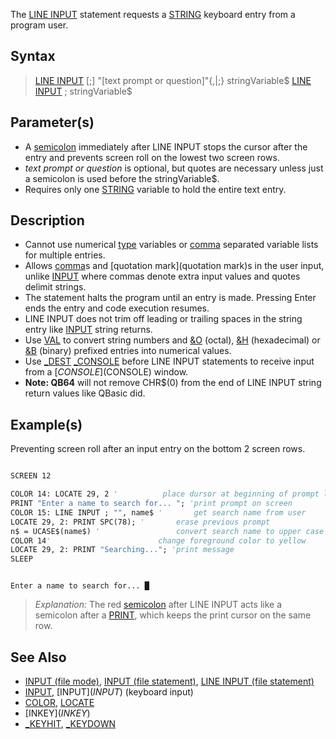 The [LINE INPUT](LINE-INPUT) statement requests a [STRING](STRING) keyboard entry from a program user.

## Syntax

>  [LINE INPUT](LINE-INPUT) [;] "[text prompt or question]"{,|;} stringVariable$
>  [LINE INPUT](LINE-INPUT) ; stringVariable$


## Parameter(s)

* A [semicolon](semicolon) immediately after LINE INPUT stops the cursor after the entry and prevents screen roll on the lowest two screen rows.
* *text prompt or question* is optional, but quotes are necessary unless just a semicolon is used before the stringVariable$.
* Requires only one [STRING](STRING) variable to hold the entire text entry.

## Description

* Cannot use numerical [type](type) variables or [comma](comma) separated variable lists for multiple entries.
* Allows [comma](comma)s and [quotation mark](quotation mark)s in the user input, unlike [INPUT](INPUT) where commas denote extra input values and quotes delimit strings. 
* The statement halts the program until an entry is made. Pressing Enter ends the entry and code execution resumes.
* LINE INPUT does not trim off leading or trailing spaces in the string entry like [INPUT](INPUT) string returns.
* Use [VAL](VAL) to convert string numbers and [&O](&O) (octal), [&H](&H) (hexadecimal) or [&B](&B) (binary) prefixed entries into numerical values. 
* Use [_DEST](_DEST) [_CONSOLE](_CONSOLE) before LINE INPUT statements to receive input from a [$CONSOLE]($CONSOLE) window.
* **Note: QB64** will not remove CHR$(0) from the end of LINE INPUT string return values like QBasic did.

## Example(s)

Preventing screen roll after an input entry on the bottom 2 screen rows. 

```vb

SCREEN 12

COLOR 14: LOCATE 29, 2 '          place dursor at beginning of prompt liine
PRINT "Enter a name to search for... "; 'print prompt on screen
COLOR 15: LINE INPUT ; "", name$ '       get search name from user
LOCATE 29, 2: PRINT SPC(78); '       erase previous prompt
n$ = UCASE$(name$) '                 convert search name to upper case
COLOR 14'                        change foreground color to yellow
LOCATE 29, 2: PRINT "Searching..."; 'print message
SLEEP 

```

```text

Enter a name to search for... █

```

> *Explanation:* The red [semicolon](semicolon) after LINE INPUT acts like a semicolon after a [PRINT](PRINT), which keeps the print cursor on the same row.

## See Also
 
* [INPUT (file mode)](INPUT-(file-mode)), [INPUT (file statement)](INPUT-(file-statement)), [LINE INPUT (file statement)](LINE-INPUT-(file-statement))
* [INPUT](INPUT), [INPUT$](INPUT$) (keyboard input)
* [COLOR](COLOR), [LOCATE](LOCATE) 
* [INKEY$](INKEY$)
* [_KEYHIT](_KEYHIT), [_KEYDOWN](_KEYDOWN)
